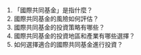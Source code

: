 

1. 「國際共同基金」是指什麼？
2. 國際共同基金的風險如何評估？
3. 國際共同基金的投資策略有哪些？
4. 國際共同基金的投資地區和產業有哪些選擇？
5. 如何選擇適合的國際共同基金進行投資？